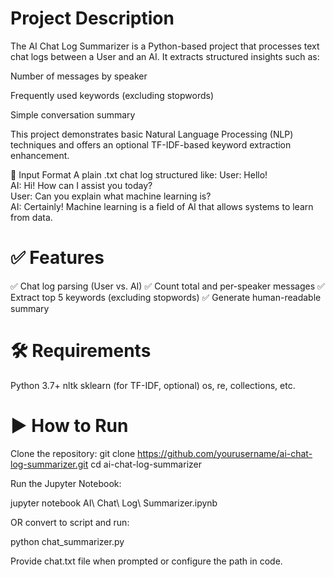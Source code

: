 # Project Description
The AI Chat Log Summarizer is a Python-based project that processes text chat logs between a User and an AI. It extracts structured insights such as:

Number of messages by speaker

Frequently used keywords (excluding stopwords)

Simple conversation summary

This project demonstrates basic Natural Language Processing (NLP) techniques and offers an optional TF-IDF-based keyword extraction enhancement.

📂 Input Format
A plain .txt chat log structured like:
User: Hello!  
AI: Hi! How can I assist you today?  
User: Can you explain what machine learning is?  
AI: Certainly! Machine learning is a field of AI that allows systems to learn from data.  

# ✅ Features
✅ Chat log parsing (User vs. AI)
✅ Count total and per-speaker messages
✅ Extract top 5 keywords (excluding stopwords)
✅ Generate human-readable summary

# 🛠 Requirements
Python 3.7+
nltk
sklearn (for TF-IDF, optional)
os, re, collections, etc.
# ▶️ How to Run
Clone the repository:
git clone https://github.com/yourusername/ai-chat-log-summarizer.git
cd ai-chat-log-summarizer

Run the Jupyter Notebook:

jupyter notebook AI\ Chat\ Log\ Summarizer.ipynb

OR convert to script and run:

python chat_summarizer.py

Provide  chat.txt file when prompted or configure the path in code.
